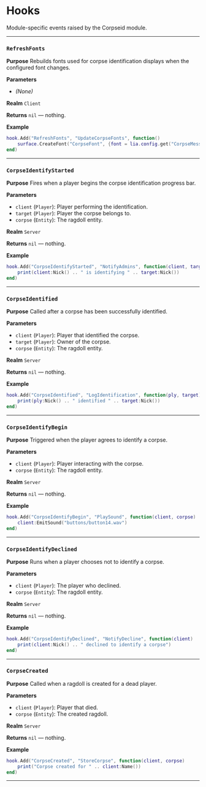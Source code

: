# Hooks
Module-specific events raised by the Corpseid module.

---
### `RefreshFonts`

**Purpose**
Rebuilds fonts used for corpse identification displays when the configured font changes.

**Parameters**

* *(None)*

**Realm**
`Client`

**Returns**
`nil` — nothing.

**Example**

```lua
hook.Add("RefreshFonts", "UpdateCorpseFonts", function()
    surface.CreateFont("CorpseFont", {font = lia.config.get("CorpseMessageFont"), size = 32})
end)
```

---

### `CorpseIdentifyStarted`

**Purpose**
Fires when a player begins the corpse identification progress bar.

**Parameters**

* `client` (`Player`): Player performing the identification.
* `target` (`Player`): Player the corpse belongs to.
* `corpse` (`Entity`): The ragdoll entity.

**Realm**
`Server`

**Returns**
`nil` — nothing.

**Example**

```lua
hook.Add("CorpseIdentifyStarted", "NotifyAdmins", function(client, target)
    print(client:Nick() .. " is identifying " .. target:Nick())
end)
```

---

### `CorpseIdentified`

**Purpose**
Called after a corpse has been successfully identified.

**Parameters**

* `client` (`Player`): Player that identified the corpse.
* `target` (`Player`): Owner of the corpse.
* `corpse` (`Entity`): The ragdoll entity.

**Realm**
`Server`

**Returns**
`nil` — nothing.

**Example**

```lua
hook.Add("CorpseIdentified", "LogIdentification", function(ply, target)
    print(ply:Nick() .. " identified " .. target:Nick())
end)
```

---

### `CorpseIdentifyBegin`

**Purpose**
Triggered when the player agrees to identify a corpse.

**Parameters**

* `client` (`Player`): Player interacting with the corpse.
* `corpse` (`Entity`): The ragdoll entity.

**Realm**
`Server`

**Returns**
`nil` — nothing.

**Example**

```lua
hook.Add("CorpseIdentifyBegin", "PlaySound", function(client, corpse)
    client:EmitSound("buttons/button14.wav")
end)
```

---

### `CorpseIdentifyDeclined`

**Purpose**
Runs when a player chooses not to identify a corpse.

**Parameters**

* `client` (`Player`): The player who declined.
* `corpse` (`Entity`): The ragdoll entity.

**Realm**
`Server`

**Returns**
`nil` — nothing.

**Example**

```lua
hook.Add("CorpseIdentifyDeclined", "NotifyDecline", function(client)
    print(client:Nick() .. " declined to identify a corpse")
end)
```

---

### `CorpseCreated`

**Purpose**
Called when a ragdoll is created for a dead player.

**Parameters**

* `client` (`Player`): Player that died.
* `corpse` (`Entity`): The created ragdoll.

**Realm**
`Server`

**Returns**
`nil` — nothing.

**Example**

```lua
hook.Add("CorpseCreated", "StoreCorpse", function(client, corpse)
    print("Corpse created for " .. client:Name())
end)
```
---
